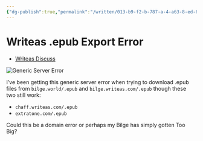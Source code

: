 ```yaml
---
{"dg-publish":true,"permalink":"/written/013-b9-f2-b-787-a-4-a63-8-ed-8-87-ab-1527-f00-d/","dgHomeLink":true,"dgPassFrontmatter":false}
---
```


# Writeas .epub Export Error
- [Writeas Discuss](https://discuss.write.as/t/ebook-add-on/1271/38)

![Generic Server Error](https://user-images.githubusercontent.com/43663476/154961871-cda6612b-d29a-44bf-a60c-81e472788928.png)

I’ve been getting this generic server error when trying to download .epub files from `bilge.world/.epub` and `bilge.writeas.com/.epub` though these two still work:
- `chaff.writeas.com/.epub`
- `extratone.com/.epub`

Could this be a domain error or perhaps my Bilge has simply gotten Too Big? 